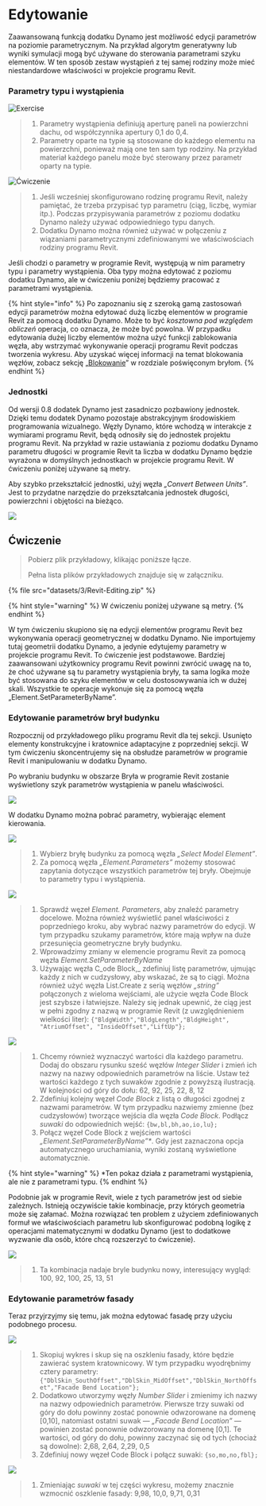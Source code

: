 # Edytowanie

Zaawansowaną funkcją dodatku Dynamo jest możliwość edycji parametrów na poziomie parametrycznym. Na przykład algorytm generatywny lub wyniki symulacji mogą być używane do sterowania parametrami szyku elementów. W ten sposób zestaw wystąpień z tej samej rodziny może mieć niestandardowe właściwości w projekcie programu Revit.

### Parametry typu i wystąpienia

![Exercise](<../.gitbook/assets/32 (2).jpg>)

> 1. Parametry wystąpienia definiują aperturę paneli na powierzchni dachu, od współczynnika apertury 0,1 do 0,4.
> 2. Parametry oparte na typie są stosowane do każdego elementu na powierzchni, ponieważ mają one ten sam typ rodziny. Na przykład materiał każdego panelu może być sterowany przez parametr oparty na typie.

![Ćwiczenie](../.gitbook/assets/params.jpg)

> 1. Jeśli wcześniej skonfigurowano rodzinę programu Revit, należy pamiętać, że trzeba przypisać typ parametru (ciąg, liczbę, wymiar itp.). Podczas przypisywania parametrów z poziomu dodatku Dynamo należy używać odpowiedniego typu danych.
> 2. Dodatku Dynamo można również używać w połączeniu z wiązaniami parametrycznymi zdefiniowanymi we właściwościach rodziny programu Revit.

Jeśli chodzi o parametry w programie Revit, występują w nim parametry typu i parametry wystąpienia. Oba typy można edytować z poziomu dodatku Dynamo, ale w ćwiczeniu poniżej będziemy pracować z parametrami wystąpienia.

{% hint style="info" %}
Po zapoznaniu się z szeroką gamą zastosowań edycji parametrów można edytować dużą liczbę elementów w programie Revit za pomocą dodatku Dynamo. Może to być _kosztowna pod względem obliczeń_ operacja, co oznacza, że może być powolna. W przypadku edytowania dużej liczby elementów można użyć funkcji zablokowania węzła, aby wstrzymać wykonywanie operacji programu Revit podczas tworzenia wykresu. Aby uzyskać więcej informacji na temat blokowania węzłów, zobacz sekcję „[Blokowanie](../essential-nodes-and-concepts/5\_geometry-for-computational-design/5-6\_solids.md#freezing)” w rozdziale poświęconym bryłom. 
{% endhint %}

### Jednostki

Od wersji 0.8 dodatek Dynamo jest zasadniczo pozbawiony jednostek. Dzięki temu dodatek Dynamo pozostaje abstrakcyjnym środowiskiem programowania wizualnego. Węzły Dynamo, które wchodzą w interakcje z wymiarami programu Revit, będą odnosiły się do jednostek projektu programu Revit. Na przykład w razie ustawiania z poziomu dodatku Dynamo parametru długości w programie Revit ta liczba w dodatku Dynamo będzie wyrażona w domyślnych jednostkach w projekcie programu Revit. W ćwiczeniu poniżej używane są metry.

Aby szybko przekształcić jednostki, użyj węzła _„Convert Between Units”_. Jest to przydatne narzędzie do przekształcania jednostek długości, powierzchni i objętości na bieżąco.

![](<images/3/editing - units.jpg>)

## Ćwiczenie

> Pobierz plik przykładowy, klikając poniższe łącze.
>
> Pełna lista plików przykładowych znajduje się w załączniku.

{% file src="datasets/3/Revit-Editing.zip" %}

{% hint style="warning" %} W ćwiczeniu poniżej używane są metry. {% endhint %}

W tym ćwiczeniu skupiono się na edycji elementów programu Revit bez wykonywania operacji geometrycznej w dodatku Dynamo. Nie importujemy tutaj geometrii dodatku Dynamo, a jedynie edytujemy parametry w projekcie programu Revit. To ćwiczenie jest podstawowe. Bardziej zaawansowani użytkownicy programu Revit powinni zwrócić uwagę na to, że choć używane są tu parametry wystąpienia bryły, ta sama logika może być stosowana do szyku elementów w celu dostosowywania ich w dużej skali. Wszystkie te operacje wykonuje się za pomocą węzła „Element.SetParameterByName”.

### Edytowanie parametrów brył budynku

Rozpocznij od przykładowego pliku programu Revit dla tej sekcji. Usunięto elementy konstrukcyjne i kratownice adaptacyjne z poprzedniej sekcji. W tym ćwiczeniu skoncentrujemy się na obsłudze parametrów w programie Revit i manipulowaniu w dodatku Dynamo.

Po wybraniu budynku w obszarze Bryła w programie Revit zostanie wyświetlony szyk parametrów wystąpienia w panelu właściwości.

![](<../.gitbook/assets/editing - exercise 01.jpg>)

W dodatku Dynamo można pobrać parametry, wybierając element kierowania.

![](<images/3/editing - exercise 02.jpg>)

> 1. Wybierz bryłę budynku za pomocą węzła _„Select Model Element”_.
> 2. Za pomocą węzła _„Element.Parameters”_ możemy stosować zapytania dotyczące wszystkich parametrów tej bryły. Obejmuje to parametry typu i wystąpienia.

![](<images/3/editing - exercise 03.jpg>)

> 1. Sprawdź węzeł _Element. Parameters_, aby znaleźć parametry docelowe. Można również wyświetlić panel właściwości z poprzedniego kroku, aby wybrać nazwy parametrów do edycji. W tym przypadku szukamy parametrów, które mają wpływ na duże przesunięcia geometryczne bryły budynku.
> 2. Wprowadzimy zmiany w elemencie programu Revit za pomocą węzła _Element.SetParameterByName_
> 3. Używając węzła C_ode Block,_ zdefiniuj listę parametrów, ujmując każdy z nich w cudzysłowy, aby wskazać, że są to ciągi. Można również użyć węzła List.Create z serią węzłów _„string”_ połączonych z wieloma wejściami, ale użycie węzła Code Block jest szybsze i łatwiejsze. Należy się jednak upewnić, że ciąg jest w pełni zgodny z nazwą w programie Revit (z uwzględnieniem wielkości liter): `{"BldgWidth","BldgLength","BldgHeight", "AtriumOffset", "InsideOffset","LiftUp"};`

![](<images/3/editing - exercise 04.jpg>)

> 1. Chcemy również wyznaczyć wartości dla każdego parametru. Dodaj do obszaru rysunku sześć węzłów _Integer Slider_ i zmień ich nazwy na nazwy odpowiednich parametrów na liście. Ustaw też wartości każdego z tych suwaków zgodnie z powyższą ilustracją. W kolejności od góry do dołu: 62, 92, 25, 22, 8, 12
> 2. Zdefiniuj kolejny węzeł _Code Block_ z listą o długości zgodnej z nazwami parametrów. W tym przypadku nazwiemy zmienne (bez cudzysłowów) tworzące wejścia dla węzła _Code Block_. Podłącz _suwaki_ do odpowiednich wejść: `{bw,bl,bh,ao,io,lu};`
> 3. Połącz węzeł Code Block z wejściem wartości _„Element.SetParameterByName”*_. Gdy jest zaznaczona opcja automatycznego uruchamiania, wyniki zostaną wyświetlone automatycznie.

{% hint style="warning" %} *Ten pokaz działa z parametrami wystąpienia, ale nie z parametrami typu. {% endhint %}

Podobnie jak w programie Revit, wiele z tych parametrów jest od siebie zależnych. Istnieją oczywiście takie kombinacje, przy których geometria może się załamać. Można rozwiązać ten problem z użyciem zdefiniowanych formuł we właściwościach parametru lub skonfigurować podobną logikę z operacjami matematycznymi w dodatku Dynamo (jest to dodatkowe wyzwanie dla osób, które chcą rozszerzyć to ćwiczenie).

![](<images/3/editing - exercise 05.jpg>)

> 1. Ta kombinacja nadaje bryle budynku nowy, interesujący wygląd: 100, 92, 100, 25, 13, 51

### Edytowanie parametrów fasady

Teraz przyjrzyjmy się temu, jak można edytować fasadę przy użyciu podobnego procesu.

![](<images/3/editing - exercise 06.jpg>)

> 1. Skopiuj wykres i skup się na oszkleniu fasady, które będzie zawierać system kratownicowy. W tym przypadku wyodrębnimy cztery parametry: `{"DblSkin_SouthOffset","DblSkin_MidOffset","DblSkin_NorthOffset","Facade Bend Location"};`
> 2. Dodatkowo utworzymy węzły _Number Slider_ i zmienimy ich nazwy na nazwy odpowiednich parametrów. Pierwsze trzy suwaki od góry do dołu powinny zostać ponownie odwzorowane na domenę [0,10], natomiast ostatni suwak — _„Facade Bend Location”_ — powinien zostać ponownie odwzorowany na domenę [0,1]. Te wartości, od góry do dołu, powinny zaczynać się od tych (chociaż są dowolne): 2,68, 2,64, 2,29, 0,5
> 3. Zdefiniuj nowy węzeł Code Block i połącz suwaki: `{so,mo,no,fbl};`

![](<images/3/editing - exercise 07.jpg>)

> 1. Zmieniając _suwaki_ w tej części wykresu, możemy znacznie wzmocnić oszklenie fasady: 9,98, 10,0, 9,71, 0,31
